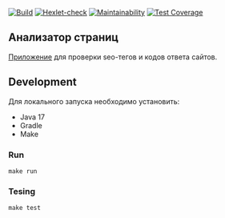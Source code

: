 [![Build](https://github.com/asb1302/java-project-72/actions/workflows/main.yml/badge.svg)](https://github.com/asb1302/java-project-72/actions/workflows/main.yml)
[![Hexlet-check](https://github.com/asb1302/java-project-72/workflows/hexlet-check/badge.svg)](https://github.com/asb1302/java-project-72/actions)
[![Maintainability](https://api.codeclimate.com/v1/badges/43ee23a0c3cb99d89575/maintainability)](https://codeclimate.com/github/asb1302/java-project-72/maintainability)
[![Test Coverage](https://api.codeclimate.com/v1/badges/43ee23a0c3cb99d89575/test_coverage)](https://codeclimate.com/github/asb1302/java-project-72/test_coverage)

## Анализатор страниц

[Приложение](https://java-project-72-production-0b4a.up.railway.app/) для проверки seo-тегов и кодов ответа сайтов.

## Development

Для локального запуска необходимо установить:

* Java 17
* Gradle
* Make

### Run

```
make run
```

### Tesing

```
make test
```

